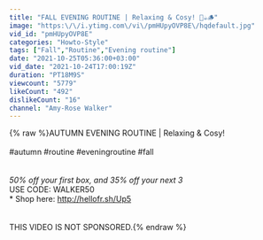 ```yaml
---
title: "FALL EVENING ROUTINE | Relaxing & Cosy! 🍂☕️🪵"
image: "https:\/\/i.ytimg.com\/vi\/pmHUpyOVP8E\/hqdefault.jpg"
vid_id: "pmHUpyOVP8E"
categories: "Howto-Style"
tags: ["Fall","Routine","Evening routine"]
date: "2021-10-25T05:36:00+03:00"
vid_date: "2021-10-24T17:00:19Z"
duration: "PT18M9S"
viewcount: "5779"
likeCount: "492"
dislikeCount: "16"
channel: "Amy-Rose Walker"
---
```

{% raw %}AUTUMN EVENING ROUTINE | Relaxing &amp; Cosy!<br /><br />#autumn #routine #eveningroutine #fall <br /><br /><br />*50% off your first box, and 35% off your next 3<br />* USE CODE: WALKER50<br />* Shop here: <a rel="nofollow" target="blank" href="http://hellofr.sh/Up5">http://hellofr.sh/Up5</a><br /><br /><br />THIS VIDEO IS NOT SPONSORED.{% endraw %}
